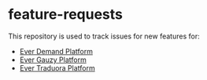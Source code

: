 # feature-requests

This repository is used to track issues for new features for:

- [Ever Demand Platform](https://github.com/ever-co/ever-demand)
- [Ever Gauzy Platform](https://github.com/ever-co/ever-gauzy)
- [Ever Traduora Platform](https://github.com/ever-co/ever-traduora)
